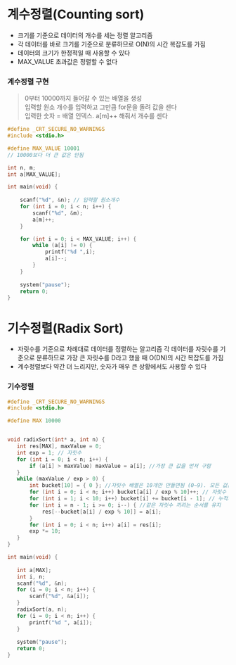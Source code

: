 # 계수정렬(Counting sort)
- 크기를 기준으로 데이터의 개수를 세는 정렬 알고리즘
- 각 데이터를 바로 크기를 기준으로 분류하므로 O(N)의 시간 복잡도를 가짐
- 데이터의 크기가 한정적일 때 사용할 수 있다
- MAX_VALUE 초과값은 정렬할 수 없다

### 계수정렬 구현  
> 0부터 10000까지 들어갈 수 있는 배열을 생성  
> 입력할 원소 개수를 입력하고 그만큼 for문을 돌려 값을 센다  
> 입력한 숫자 = 배열 인덱스. a[m]++ 해줘서 개수를 센다
```c
#define _CRT_SECURE_NO_WARNINGS
#include <stdio.h>

#define MAX_VALUE 10001
// 10000보다 더 큰 값은 안됨

int n, m;
int a[MAX_VALUE];

int main(void) {
	
	scanf("%d", &n); // 입력할 원소개수
	for (int i = 0; i < n; i++) {
		scanf("%d", &m); 
		a[m]++;
	}

	for (int i = 0; i < MAX_VALUE; i++) {
		while (a[i] != 0) { 
			printf("%d ",i);
			a[i]--;
		}
	}
		
	system("pause");
	return 0;
}
```
# 기수정렬(Radix Sort)
- 자릿수를 기준으로 차례대로 데이터를 정렬하는 알고리즘
각 데이터를 자릿수를 기준으로 분류하므로 가장 큰 자릿수를 D라고 했을 때 O(DN)의 시간 복잡도를 가짐 
- 계수정렬보다 약간 더 느리지만, 숫자가 매우 큰 상황에서도 사용할 수 있다
 ### 기수정렬
 ``` c
 #define _CRT_SECURE_NO_WARNINGS
#include <stdio.h>

#define MAX 10000


void radixSort(int* a, int n) {
	int res[MAX], maxValue = 0;
	int exp = 1; // 자릿수
	for (int i = 0; i < n; i++) {
		if (a[i] > maxValue) maxValue = a[i]; //가장 큰 값을 먼저 구함
	}
	while (maxValue / exp > 0) {
		int bucket[10] = { 0 }; //자릿수 배열은 10개만 만들면됨 (0~9). 모든 값은 일단 0으로
		for (int i = 0; i < n; i++) bucket[a[i] / exp % 10]++; // 자릿수 배열처리
		for (int i = 1; i < 10; i++) bucket[i] += bucket[i - 1]; // 누적계산
		for (int i = n - 1; i >= 0; i--) { //같은 자릿수 끼리는 순서를 유지
			res[--bucket[a[i] / exp % 10]] = a[i];
		}
		for (int i = 0; i < n; i++) a[i] = res[i];
		exp *= 10;		
	}
}

int main(void) {
	
	int a[MAX];
	int i, n;
	scanf("%d", &n);
	for (i = 0; i < n; i++) {
		scanf("%d", &a[i]);
	}
	radixSort(a, n);
	for (i = 0; i < n; i++) {
		printf("%d ", a[i]);
	}
		
	system("pause");
	return 0;
}
 ```